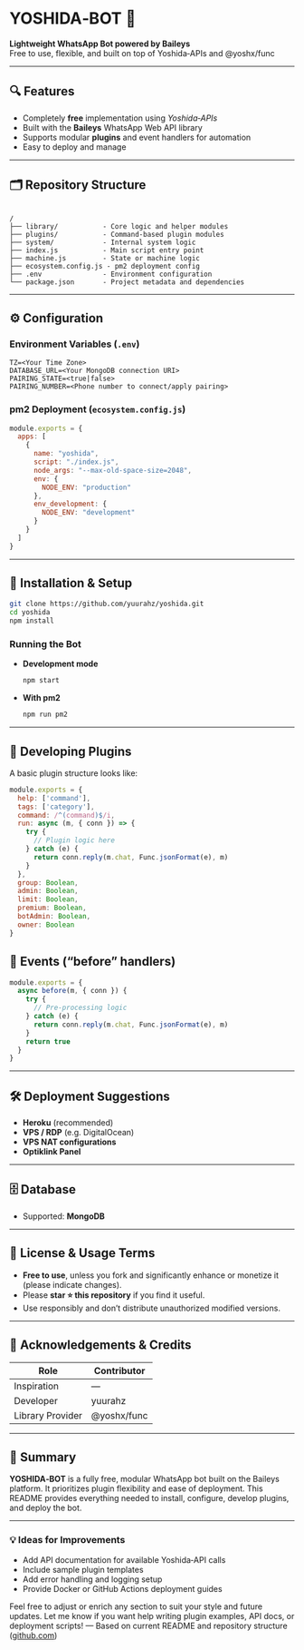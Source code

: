 # YOSHIDA‑BOT 🤖

**Lightweight WhatsApp Bot powered by Baileys**  
Free to use, flexible, and built on top of Yoshida‑APIs and @yoshx/func

---

## 🔍 Features

- Completely **free** implementation using *Yoshida‑APIs*
- Built with the **Baileys** WhatsApp Web API library
- Supports modular **plugins** and event handlers for automation
- Easy to deploy and manage

---

## 🗂️ Repository Structure

```

/
├── library/           - Core logic and helper modules
├── plugins/           - Command-based plugin modules
├── system/            - Internal system logic
├── index.js           - Main script entry point
├── machine.js         - State or machine logic
├── ecosystem.config.js - pm2 deployment config
├── .env               - Environment configuration
└── package.json       - Project metadata and dependencies

````

---

## ⚙️ Configuration

### Environment Variables (`.env`)

```env
TZ=<Your Time Zone>
DATABASE_URL=<Your MongoDB connection URI>
PAIRING_STATE=<true|false>
PAIRING_NUMBER=<Phone number to connect/apply pairing>
````

### pm2 Deployment (`ecosystem.config.js`)

```js
module.exports = {
  apps: [
    {
      name: "yoshida",
      script: "./index.js",
      node_args: "--max-old-space-size=2048",
      env: {
        NODE_ENV: "production"
      },
      env_development: {
        NODE_ENV: "development"
      }
    }
  ]
}
```

---

## 🚀 Installation & Setup

```bash
git clone https://github.com/yuurahz/yoshida.git
cd yoshida
npm install
```

### Running the Bot

* **Development mode**

  ```bash
  npm start
  ```

* **With pm2**

  ```bash
  npm run pm2
  ```

---

## 🧩 Developing Plugins

A basic plugin structure looks like:

```js
module.exports = {
  help: ['command'],
  tags: ['category'],
  command: /^(command)$/i,
  run: async (m, { conn }) => {
    try {
      // Plugin logic here
    } catch (e) {
      return conn.reply(m.chat, Func.jsonFormat(e), m)
    }
  },
  group: Boolean,
  admin: Boolean,
  limit: Boolean,
  premium: Boolean,
  botAdmin: Boolean,
  owner: Boolean
}
```

## 🧠 Events (“before” handlers)

```js
module.exports = {
  async before(m, { conn }) {
    try {
      // Pre-processing logic
    } catch (e) {
      return conn.reply(m.chat, Func.jsonFormat(e), m)
    }
    return true
  }
}
```

---

## 🛠️ Deployment Suggestions

* **Heroku** (recommended)
* **VPS / RDP** (e.g. DigitalOcean)
* **VPS NAT configurations**
* **Optiklink Panel**

---

## 🗄️ Database

* Supported: **MongoDB**

---

## 📜 License & Usage Terms

* **Free to use**, unless you fork and significantly enhance or monetize it (please indicate changes).
* Please **star ⭐ this repository** if you find it useful.
* Use responsibly and don’t distribute unauthorized modified versions.

---

## 🎉 Acknowledgements & Credits

| Role             | Contributor |
| ---------------- | ----------- |
| Inspiration      | —           |
| Developer        | yuurahz     |
| Library Provider | @yoshx/func |

---

## 🧾 Summary

**YOSHIDA‑BOT** is a fully free, modular WhatsApp bot built on the Baileys platform. It prioritizes plugin flexibility and ease of deployment. This README provides everything needed to install, configure, develop plugins, and deploy the bot.

---

### 💡 Ideas for Improvements

* Add API documentation for available Yoshida‑API calls
* Include sample plugin templates
* Add error handling and logging setup
* Provide Docker or GitHub Actions deployment guides

Feel free to adjust or enrich any section to suit your style and future updates. Let me know if you want help writing plugin examples, API docs, or deployment scripts!
— Based on current README and repository structure ([github.com][1])

[1]: https://github.com/yuurahz/yoshida?utm_source=chatgpt.com "GitHub - yuurahz/yoshida: Lightweight Whatsapp Bot Using Baileys"
